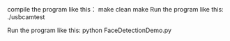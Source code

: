 
compile the program like this：
make clean
make
Run the program like this:
./usbcamtest

Run the program like this:
python FaceDetectionDemo.py
